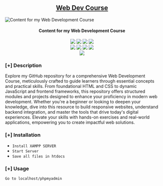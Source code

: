 <h2 align="center"><u>Web Dev Course</u></h2>

![Content for my Web Development Course](https://img.freepik.com/free-vector/portrait-programmer-working-with-pc_23-2148222500.jpg?t=st=1718372996~exp=1718376596~hmac=739823712d6027a321a6f2ce5d31975cb34b4168fd05eaedfacb814e9cbc0d2d&w=740)
<h4 align="center"> Content for my Web Development Course </h4>

<p align="center">
    <img src="https://img.shields.io/github/stars/MTalhaofc/Web_dev_course?style=for-the-badge&color=orange">
    <img src="https://img.shields.io/github/forks/MTalhaofc/Web_dev_course?style=for-the-badge&color=purple">
    <img src="https://img.shields.io/github/license/MTalhaofc/Web_dev_course?style=for-the-badge&color=blue">
    <img src="https://img.shields.io/github/issues/MTalhaofc/Web_dev_course?style=for-the-badge&color=red">
<br>
    <img src="https://img.shields.io/badge/Open%20Source-Yes-orange?style=flat-square">
    <img src="https://img.shields.io/badge/Maintained-Yes-cyan?style=flat-square">
    <img src="https://img.shields.io/badge/Made%20In-Pakistan-green?style=flat-square">
    <img src="https://img.shields.io/badge/Written%20In-HTML,CSS,JAVASCRIPT,PHP-blue?style=flat-square">
<br>
    <img src="https://github-readme-stats.vercel.app/api/pin/?username=MTalhaofc&repo=Web_dev_course&theme=synthwave">
</p>

### [+] Description
Explore my GitHub repository for a comprehensive Web Development Course, meticulously crafted to guide learners through essential concepts and practical skills. From foundational HTML and CSS to dynamic JavaScript and frontend frameworks, this repository offers structured modules and projects designed to enhance your proficiency in modern web development. Whether you're a beginner or looking to deepen your knowledge, dive into this resource to build responsive websites, understand backend integration, and master the tools that drive today's digital experiences. Elevate your skills with hands-on exercises and real-world applications, empowering you to create impactful web solutions.

### [+] Installation
 - `Install XAMPP SERVER`
 - `Start Server`
 - `Save all files in htdocs`

### [+] Usage
`Go to localhost/phpmyadmin `

